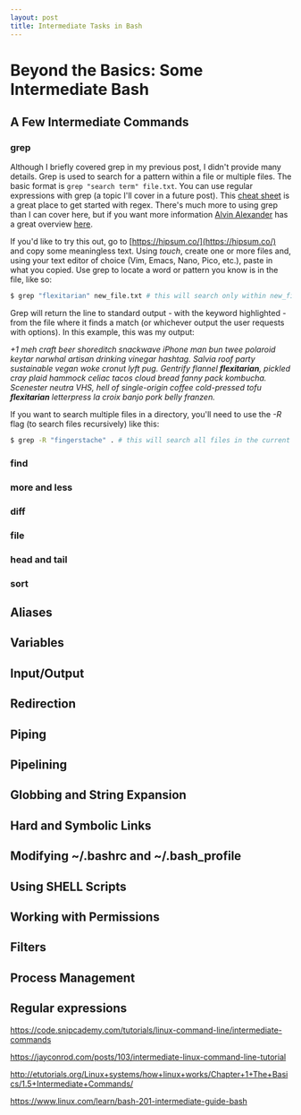 ```yaml
---
layout: post
title: Intermediate Tasks in Bash
---
```


# Beyond the Basics: Some Intermediate Bash

## A Few Intermediate Commands
### grep
Although I briefly covered grep in my previous post, I didn't provide many details. Grep is used to search for a pattern within a file or multiple files. The basic format is `grep "search term" file.txt`. You can use regular expressions with grep (a topic I'll cover in a future post). This [cheat sheet](https://ryanstutorials.net/linuxtutorial/cheatsheetgrep.php) is a great place to get started with regex. There's much more to using grep than I can cover here, but if you want more information [Alvin Alexander](https://alvinalexander.com/) has a great overview [here](https://alvinalexander.com/unix/edu/examples/grep.shtml).

If you'd like to try this out, go to [https://hipsum.co/](https://hipsum.co/) and copy some meaningless text. Using _touch_, create one or more files and, using your text editor of choice (Vim, Emacs, Nano, Pico, etc.), paste in what you copied. Use grep to locate a word or pattern you know is in the file, like so:

```bash
$ grep "flexitarian" new_file.txt # this will search only within new_file.txt
```

Grep will return the line to standard output - with the keyword highlighted - from the file where it finds a match (or whichever output the user requests with options). In this example, this was my output:

_+1 meh craft beer shoreditch snackwave iPhone man bun twee polaroid keytar narwhal artisan drinking vinegar hashtag. Salvia roof party sustainable vegan woke cronut lyft pug. Gentrify flannel __flexitarian__, pickled cray plaid hammock celiac tacos cloud bread fanny pack kombucha. Scenester neutra VHS, hell of single-origin coffee cold-pressed tofu __flexitarian__ letterpress la croix banjo pork belly franzen._

If you want to search multiple files in a directory, you'll need to use the _-R_ flag (to search files recursively) like this:

```bash
$ grep -R "fingerstache" . # this will search all files in the current directory
```

### find
### more and less
### diff
### file
### head and tail
### sort

## Aliases

## Variables

## Input/Output

## Redirection

## Piping

## Pipelining

## Globbing and String Expansion

## Hard and Symbolic Links

## Modifying ~/.bashrc and ~/.bash_profile

## Using SHELL Scripts
## Working with Permissions
## Filters
## Process Management
## Regular expressions

https://code.snipcademy.com/tutorials/linux-command-line/intermediate-commands

https://jayconrod.com/posts/103/intermediate-linux-command-line-tutorial

http://etutorials.org/Linux+systems/how+linux+works/Chapter+1+The+Basics/1.5+Intermediate+Commands/

https://www.linux.com/learn/bash-201-intermediate-guide-bash
